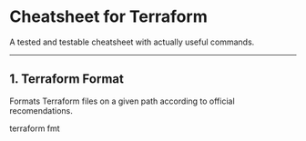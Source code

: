 
# Cheatsheet for Terraform

 A tested and testable cheatsheet with actually useful commands.

---

## 1. **Terraform Format**

 Formats Terraform files on a given path according to official recomendations.

terraform fmt
